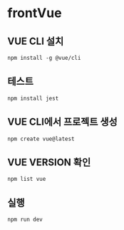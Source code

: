 frontVue
===
## VUE CLI 설치
```
npm install -g @vue/cli
```
## 테스트
```
npm install jest
```
## VUE CLI에서 프로젝트 생성
```
npm create vue@latest
```
## VUE VERSION 확인
```
npm list vue
```
## 실행
```
npm run dev
```
